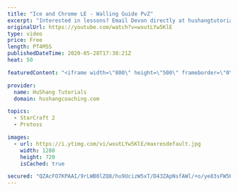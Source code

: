 ```yaml
---
title: "Ice and Chrome LE - Walling Guide PvZ"
excerpt: "Interested in lessons? Email Devon directly at hushangtutorials@outlook.com ------------------------------------------------------------------------------------------------------- Want to support HuShang Tutorials directly? Patreon is a website where you can contribute a monthly donation that will help"
originalUrl: https://youtube.com/watch?v=wxutLYw5KlE
type: video
price: Free
length: PT4M5S
publishedDateTime: 2020-05-28T17:38:21Z
heat: 50

featuredContent: "<iframe width=\"800\" height=\"500\" frameborder=\"0\" src=\"https://www.youtube.com/embed/wxutLYw5KlE\" allow=\"accelerometer; autoplay; encrypted-media; gyroscope; picture-in-picture\" allowfullscreen></iframe>"

provider:
  name: HuShang Tutorials
  domain: hushangcoaching.com

topics:
  - StarCraft 2
  - Protoss

images:
  - url: https://i.ytimg.com/vi/wxutLYw5KlE/maxresdefault.jpg
    width: 1280
    height: 720
    isCached: true

secured: "QZAcFO7KPAAI/9rLWB0lZQ8/hu9UcizW5xT/D43ZApNsfAWl/+o/ye83sFW5KvS4dilQBYFjhZrJrCDHeK6c2kvczmTdZY8ZXVW+Mkx1708mjKLk7CT1zPlmaGv84mXPn6EGoz1r+ZB081Hu2vT0tQjxr8jzNXRLFP0t7nZ4v/i1jATKG5mNTObGIIF3216ydwbiAJ6naZk5pGOQWoc00h7J4a73ryoB5pb47Rd1vr0PI9mCFvXxQHFZN1yeuo/kPpccRF/wTiq+5/KLcxaHoLO+E+j6Oe9C74mg2dQ0yoWCyQ+TGRcMXNKpFAaGuSi311f2xj39Kvsl6YqKOMuh/NkQ3jmyOfBAjL4uW00/jXfBADlLHk9hB4UkSMgMiDbT2mBv6vC87czyP9Cq13inqcBGSslvRFTSsn97Tr1XvAc=;YEAso0zgoyh957VKJYPMbw=="
---
```


